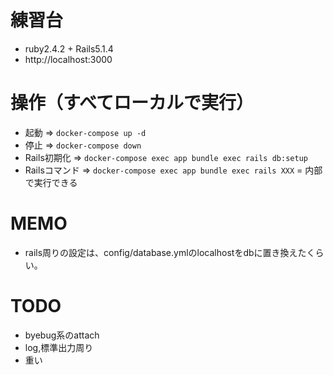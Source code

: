 # 練習台
- ruby2.4.2 + Rails5.1.4
- http://localhost:3000

# 操作（すべてローカルで実行）
- 起動 => `docker-compose up -d`
- 停止 => `docker-compose down`
- Rails初期化 => `docker-compose exec app bundle exec rails db:setup`
- Railsコマンド => `docker-compose exec app bundle exec rails XXX` = 内部で実行できる

# MEMO
- rails周りの設定は、config/database.ymlのlocalhostをdbに置き換えたくらい。

# TODO
- byebug系のattach
- log,標準出力周り
- 重い
